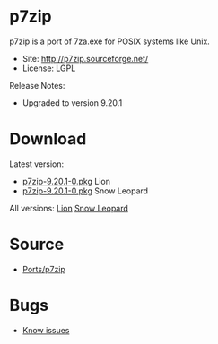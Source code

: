 

# p7zip #

p7zip is a port of 7za.exe for POSIX systems like Unix.

  * Site: http://p7zip.sourceforge.net/
  * License: LGPL

Release Notes:
  * Upgraded to version 9.20.1


# Download #

Latest version:
  * [p7zip-9.20.1-0.pkg](http://code.google.com/p/rudix/downloads/detail?name=p7zip-9.20.1-0.pkg) Lion
  * [p7zip-9.20.1-0.pkg](http://code.google.com/p/rudix-snowleopard/downloads/detail?name=p7zip-9.20.1-0.pkg) Snow Leopard

All versions: [Lion](http://code.google.com/p/rudix/downloads/list?q=p7zip) [Snow Leopard](http://code.google.com/p/rudix-snowleopard/downloads/list?q=p7zip)

# Source #
  * [Ports/p7zip](http://code.google.com/p/rudix/source/browse/Ports/p7zip)

# Bugs #
  * [Know issues](http://code.google.com/p/rudix/issues/list?q=p7zip)
